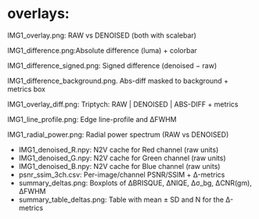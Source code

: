 
# overlays:

IMG1_overlay.png: RAW vs DENOISED (both with scalebar)

IMG1_difference.png:Absolute difference (luma) + colorbar

IMG1_difference_signed.png:   Signed difference (denoised − raw)

IMG1_difference_background.png.  Abs-diff masked to background + metrics box

IMG1_overlay_diff.png:     Triptych: RAW | DENOISED | ABS-DIFF + metrics

IMG1_line_profile.png:   Edge line-profile and ΔFWHM

IMG1_radial_power.png:    Radial power spectrum (RAW vs DENOISED)



- IMG1_denoised_R.npy:                N2V cache for Red channel (raw units)
- IMG1_denoised_G.npy:                N2V cache for Green channel (raw units)
- IMG1_denoised_B.npy:                N2V cache for Blue channel (raw units)
- psnr_ssim_3ch.csv:                  Per-image/channel PSNR/SSIM + Δ-metrics
- summary_deltas.png:                 Boxplots of ΔBRISQUE, ΔNIQE, Δσ_bg, ΔCNR(gm), ΔFWHM
- summary_table_deltas.png:           Table with mean ± SD and N for the Δ-metrics

